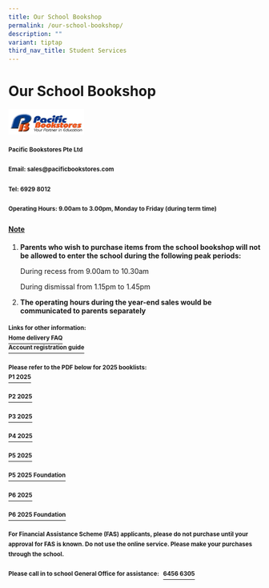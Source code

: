 ```yaml
---
title: Our School Bookshop
permalink: /our-school-bookshop/
description: ""
variant: tiptap
third_nav_title: Student Services
---
```

<h1><strong>Our School Bookshop</strong></h1>
<p></p>
<p></p>
<p></p>
<div class="isomer-image-wrapper">
<img style="width: 30%;" height="auto" width="100%" alt="" src="/images/pacific.png">
</div>
<h4><sup>Pacific Bookstores Pte Ltd</sup></h4>
<h4><sup>Email: </sup><a rel="noopener noreferrer nofollow" target="_blank"><sup>sales@pacificbookstores.com</sup></a></h4>
<h4><sup>Tel: 6929 8012</sup></h4>
<h4><sup>Operating Hours: 9.00am to 3.00pm, Monday to Friday (during term time)</sup></h4>
<h4><u>Note</u></h4>
<ol data-tight="true" class="tight">
<li>
<p><strong>Parents who wish to purchase items from the school bookshop will not be allowed to enter the school during the following peak periods: </strong>
</p>
<p></p>
<p>During recess from 9.00am to 10.30am</p>
<p></p>
<p>During dismissal from 1.15pm to 1.45pm</p>
<p></p>
</li>
<li>
<p><strong>The operating hours during the year-end sales would be communicated to parents separately</strong>
</p>
<p></p>
<p></p>
<p></p>
</li>
</ol>
<h4><sup>Links for other information: <br></sup><a href="https://www.pacificbookstores.com/home-delivery-faq" rel="noopener noreferrer nofollow" target="_blank"><sup>Home delivery FAQ</sup></a><sup><br></sup><a href="https://www.pacificbookstores.com/account-registration-guide" rel="noopener noreferrer nofollow" target="_blank"><sup>Account registration guide</sup></a></h4>
<h4></h4>
<h4><sup>Please refer to the PDF below for 2025 booklists: <br></sup><a href="/files/Booklist 2025/P1.pdf" rel="noopener nofollow" target="_blank"><sup>P1 2025</sup></a></h4>
<h4><a href="/files/Booklist 2025/P2.pdf" rel="noopener nofollow" target="_blank"><sup>P2 2025</sup></a></h4>
<h4><a href="/files/Booklist 2025/P3.pdf" rel="noopener nofollow" target="_blank"><sup>P3 2025</sup></a></h4>
<h4><a href="/files/Booklist 2025/P4.pdf" rel="noopener nofollow" target="_blank"><sup>P4 2025</sup></a></h4>
<h4><a href="/files/Booklist 2025/P5.pdf" rel="noopener nofollow" target="_blank"><sup>P5 2025</sup></a></h4>
<h4><a href="/files/Booklist 2025/P5__FDN_.pdf" rel="noopener nofollow" target="_blank"><sup>P5 2025 Foundation</sup></a></h4>
<h4><a href="/files/Booklist 2025/P6.pdf" rel="noopener nofollow" target="_blank"><sup>P6 2025</sup></a></h4>
<h4><a href="/files/Booklist 2025/P6__FDN_.pdf" rel="noopener nofollow" target="_blank"><sup>P6 2025 Foundation</sup></a></h4>
<h4></h4>
<h4><sup>For Financial Assistance Scheme (FAS) applicants, please do not purchase until your approval for FAS is known. Do not use the online service. Please make your purchases through the school.</sup></h4>
<h4><sup>Please call in to school General Office for assistance:&nbsp;&nbsp; </sup><a href="https://www.google.com/search?q=jing+shan+primary+school&amp;rlz=1C1GCEA_enSG965SG965&amp;oq=jing+shan+&amp;aqs=chrome.0.69i59j46i175i199i512j69i57j0i457i512j0i512j69i60l3.4118j0j7&amp;sourceid=chrome&amp;ie=UTF-8#" rel="noopener noreferrer nofollow" target="_blank"><sup>6456 6305</sup></a></h4>
<p></p>